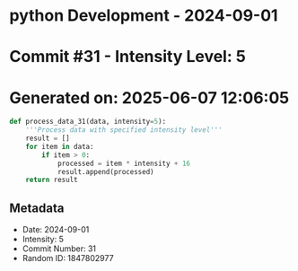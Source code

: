 ﻿# python Development - 2024-09-01
# Commit #31 - Intensity Level: 5
# Generated on: 2025-06-07 12:06:05
```python
def process_data_31(data, intensity=5):
    '''Process data with specified intensity level'''
    result = []
    for item in data:
        if item > 0:
            processed = item * intensity + 16
            result.append(processed)
    return result
```
## Metadata
- Date: 2024-09-01
- Intensity: 5
- Commit Number: 31
- Random ID: 1847802977
